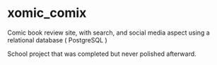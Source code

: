 # xomic_comix
Comic book review site, with search, and social media aspect using a relational database ( PostgreSQL ) 

School project that was completed but never polished afterward. 
